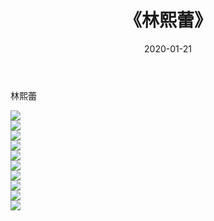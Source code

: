 ﻿---
layout: post
title:  《林熙蕾》
date:   2020-01-21
img: http://pic.660000.xyz/1:/壁纸/明星魅力/华人明星/林熙蕾/000.jpg
categories: [美女, 清纯, 唯美]
---

林熙蕾

 ![](http://pic.660000.xyz/1:/壁纸/明星魅力/华人明星/林熙蕾/001.jpg) <br>![](http://pic.660000.xyz/1:/壁纸/明星魅力/华人明星/林熙蕾/002.jpg) <br>![](http://pic.660000.xyz/1:/壁纸/明星魅力/华人明星/林熙蕾/003.jpg) <br>![](http://pic.660000.xyz/1:/壁纸/明星魅力/华人明星/林熙蕾/004.jpg) <br>![](http://pic.660000.xyz/1:/壁纸/明星魅力/华人明星/林熙蕾/005.jpg) <br>![](http://pic.660000.xyz/1:/壁纸/明星魅力/华人明星/林熙蕾/006.jpg) <br>![](http://pic.660000.xyz/1:/壁纸/明星魅力/华人明星/林熙蕾/007.jpg) <br>![](http://pic.660000.xyz/1:/壁纸/明星魅力/华人明星/林熙蕾/008.jpg) <br>![](http://pic.660000.xyz/1:/壁纸/明星魅力/华人明星/林熙蕾/009.jpg) <br>![](http://pic.660000.xyz/1:/壁纸/明星魅力/华人明星/林熙蕾/010.jpg) <br>
